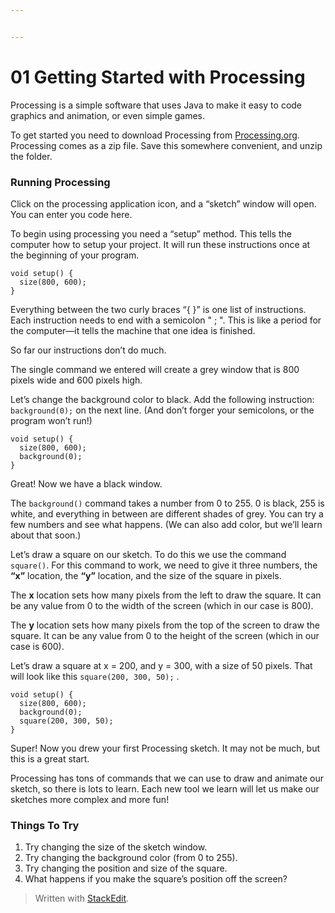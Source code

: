 ```yaml
---


---
```


<h1 id="getting-started-with-processing">01 Getting Started with Processing</h1>
<p>Processing is a simple software that uses Java to make it easy to code graphics and animation, or even simple games.</p>
<p>To get started you need to download Processing from <a href="https://processing.org/">Processing.org</a>. Processing comes as a zip file. Save this somewhere convenient, and unzip the folder.</p>
<h3 id="running-processing">Running Processing</h3>
<p>Click on the processing application icon, and a “sketch” window will open. You can enter you code here.</p>
<p>To begin using processing you need a “setup” method. This tells the computer how to setup your project. It will run these instructions once at the beginning of your program.</p>
<pre><code>void setup() {
  size(800, 600);
}
</code></pre>
<p>Everything between the two curly braces “{  }” is one list of instructions. Each instruction needs to end with a semicolon " ; ". This is like a period for the computer—it tells the machine that one idea is finished.</p>
<p>So far our instructions don’t do much.</p>
<p>The single command we entered will create a grey window that is 800 pixels wide and 600 pixels high.</p>
<p>Let’s change the background color to black. Add the following instruction: <code>background(0);</code> on the next line. (And don’t forger your semicolons, or the program won’t run!)</p>
<pre><code>void setup() {
  size(800, 600);
  background(0);
}
</code></pre>
<p>Great! Now we have a black window.</p>
<p>The <code>background()</code> command takes a number from 0 to 255. 0 is black, 255 is white, and everything in between are different shades of grey. You can try a few numbers and see what happens. (We can also add color, but we’ll learn about that soon.)</p>
<p>Let’s draw a square on our sketch. To do this we use the command <code>square()</code>. For this command to work, we need to give it three numbers, the <strong>“x”</strong> location, the <strong>“y”</strong> location, and the size of the square in pixels.</p>
<p>The <strong>x</strong> location sets how many pixels from the left to draw the square. It can be any value from 0 to the width of the screen (which in our case is 800).</p>
<p>The <strong>y</strong> location sets how many pixels from the top of the screen to draw the square. It can be any value from 0 to the height of the screen (which in our case is 600).</p>
<p>Let’s draw a square at x = 200, and y = 300, with a size of 50 pixels. That will look like this <code>square(200, 300, 50);</code> .</p>
<pre><code>void setup() {
  size(800, 600);
  background(0);
  square(200, 300, 50);
}
</code></pre>
<p>Super! Now you drew your first Processing sketch. It may not be much, but this is a great start.</p>
<p>Processing has tons of commands that we can use to draw and animate our sketch, so there is lots to learn. Each new tool we learn will let us make our sketches more complex and more fun!</p>
<h3 id="things-to-try">Things To Try</h3>
<ol>
<li>Try changing the size of the sketch window.</li>
<li>Try changing the background color (from 0 to 255).</li>
<li>Try changing the position and size of the square.</li>
<li>What happens if you make the square’s position off the screen?</li>
</ol>
<blockquote>
<p>Written with <a href="https://stackedit.io/">StackEdit</a>.</p>
</blockquote>

